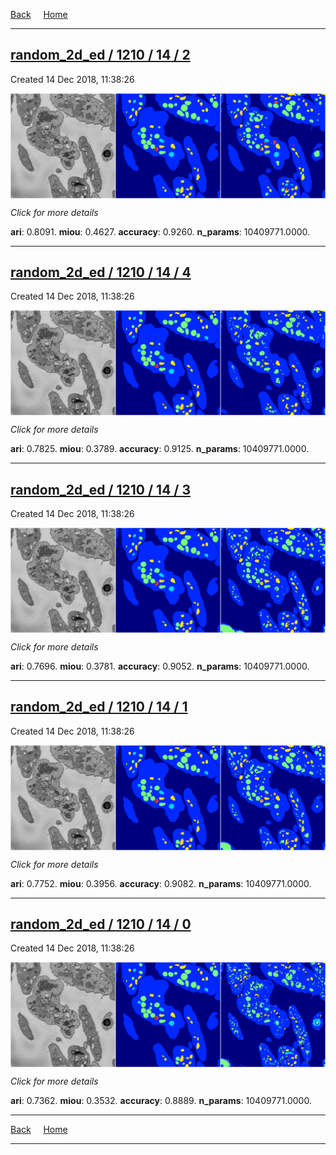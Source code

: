 
[Back](..)&nbsp;&nbsp;&nbsp;&nbsp;&nbsp;[Home](https://leapmanlab.github.io/snapshots)

---

<div class="summary"><a href="2"><h2>random_2d_ed / 1210 / 14 / 2</h2></a><p>Created 14 Dec 2018, 11:38:26
</p><a href="2"><img src="2/media/summary.png" align="center"></a><p>
<i>Click for more details</i>
</p></div>

**ari**: 0.8091. **miou**: 0.4627. **accuracy**: 0.9260. **n_params**: 10409771.0000. 

---

<div class="summary"><a href="4"><h2>random_2d_ed / 1210 / 14 / 4</h2></a><p>Created 14 Dec 2018, 11:38:26
</p><a href="4"><img src="4/media/summary.png" align="center"></a><p>
<i>Click for more details</i>
</p></div>

**ari**: 0.7825. **miou**: 0.3789. **accuracy**: 0.9125. **n_params**: 10409771.0000. 

---

<div class="summary"><a href="3"><h2>random_2d_ed / 1210 / 14 / 3</h2></a><p>Created 14 Dec 2018, 11:38:26
</p><a href="3"><img src="3/media/summary.png" align="center"></a><p>
<i>Click for more details</i>
</p></div>

**ari**: 0.7696. **miou**: 0.3781. **accuracy**: 0.9052. **n_params**: 10409771.0000. 

---

<div class="summary"><a href="1"><h2>random_2d_ed / 1210 / 14 / 1</h2></a><p>Created 14 Dec 2018, 11:38:26
</p><a href="1"><img src="1/media/summary.png" align="center"></a><p>
<i>Click for more details</i>
</p></div>

**ari**: 0.7752. **miou**: 0.3956. **accuracy**: 0.9082. **n_params**: 10409771.0000. 

---

<div class="summary"><a href="0"><h2>random_2d_ed / 1210 / 14 / 0</h2></a><p>Created 14 Dec 2018, 11:38:26
</p><a href="0"><img src="0/media/summary.png" align="center"></a><p>
<i>Click for more details</i>
</p></div>

**ari**: 0.7362. **miou**: 0.3532. **accuracy**: 0.8889. **n_params**: 10409771.0000. 

---

[Back](..)&nbsp;&nbsp;&nbsp;&nbsp;&nbsp;[Home](https://leapmanlab.github.io/snapshots)

---